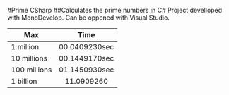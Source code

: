 #Prime CSharp
##Calculates the prime numbers in C#
Project develloped with MonoDevelop. Can be oppened with Visual Studio.

| Max           | Time          | 
| ------------- |:-------------:|
| 1 million     | 00.0409230sec |
| 10 millions   | 00.1449170sec | 
| 100 millions  | 01.1450930sec |
| 1 billion     | 11.0909260    |
